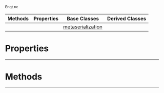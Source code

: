  `Engine`

|Methods|Properties|Base Classes|Derived Classes|
|---|---|---|---|
| | |[metaserialization](https://plasmaengine.github.io/PlasmaDocs/Plasma1/C++/code_reference/class_reference/metaserialization.md)| |


 #  Properties


---  
 #  Methods


---  
 

 